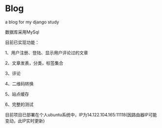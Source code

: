 # Blog
a blog for my django study

数据库采用MySql

目前已实现功能：

1、用户注册、登陆、显示用户评论过的文章

2、文章发表，分类，标签集合

3、评论

4、二维码转换

5、站点缓存

6、完整的测试

目前项目已部署在个人ubuntu系统中，IP为14.122.104.165:11118(因路由器IP可能变动，此IP实时更新)
